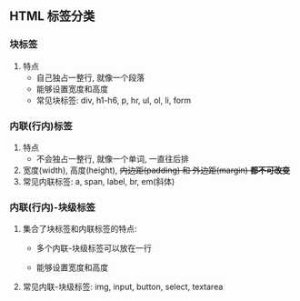 ## HTML 标签分类

### 块标签

1. 特点
   + 自己独占一整行, 就像一个段落
   + 能够设置宽度和高度
   + 常见块标签: div, h1-h6, p, hr, ul, ol, li, form



### 内联(行内)标签

1. 特点
   + 不会独占一整行, 就像一个单词, 一直往后排
2. 宽度(width), 高度(height), ~~内边距(padding) 和 外边距(margin) **都不可改变**~~
3. 常见内联标签: a, span, label, br, em(斜体)



### 内联(行内)-块级标签

1. 集合了块标签和内联标签的特点:

   + 多个内联-块级标签可以放在一行

   + 能够设置宽度和高度

2. 常见内联-块级标签: img, input, button, select, textarea

